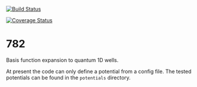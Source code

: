 [![Build Status](https://travis-ci.org/wsmorgan/782.svg?branch=master)](https://travis-ci.org/wsmorgan/782)

[![Coverage Status](https://coveralls.io/repos/github/wsmorgan/782/badge.svg?branch=master)](https://coveralls.io/github/wsmorgan/782?branch=master)


# 782
Basis function expansion to quantum 1D wells.

At present the code can only define a potential from a config
file. The tested potentials can be found in the `potentials`
directory.
